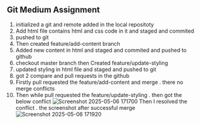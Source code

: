 ##   Git Medium Assignment 
1. initialized a git and remote added in the local repositoty
2. Add html file contains html and css code in it and staged and commited
3. pushed to git
4. Then created feature/add-content branch
5. Added new content in html and staged and commited and pushed to github
6.  checkout master branch then Created feature/update-styling
7. updated styling in html file and staged and pushed to git
8. got 2 compare and pull requests in the github
9. Firstly pull requested the feature/add-content and merge . there no merge conflicts
10. Then while pull requested the feature/update-styling . then got the below conflict
    ![Screenshot 2025-05-06 171700](https://github.com/user-attachments/assets/e83de1a7-84d7-4f83-99c2-d94b08adf0cc)
Then I resolved the conflict . the screenshot after successful merge
 ![Screenshot 2025-05-06 171920](https://github.com/user-attachments/assets/4cb00824-b172-4258-b7d7-030fe49554aa)
